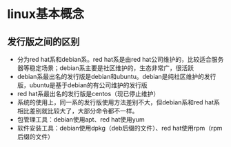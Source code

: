 # linux基本概念

## 发行版之间的区别

* 分为red hat系和debian系。red hat系是由red hat公司维护的，比较适合服务器等稳定场景；debian系主要是社区维护的，生态非常广，很活跃
* debian系最出名的发行版是debian和ubuntu。debian是纯社区维护的发行版，ubuntu是基于debian的有公司维护的发行版
* red hat系最出名的发行版是centos（现已停止维护）
* 系统的使用上，同一系的发行版使用方法差别不大，但debian系和red hat系相比差别就比较大了，大部分命令都不一样。
* 包管理工具：debian使用apt、red hat使用yum
* 软件安装工具：debian使用dpkg（deb后缀的文件）、red hat使用rpm（rpm后缀的文件）